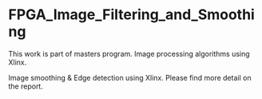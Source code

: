 FPGA_Image_Filtering_and_Smoothing
==================================

This work is part of masters program. Image processing algorithms using Xlinx.

Image smoothing & Edge detection using Xlinx. Please find more detail on the report. 
